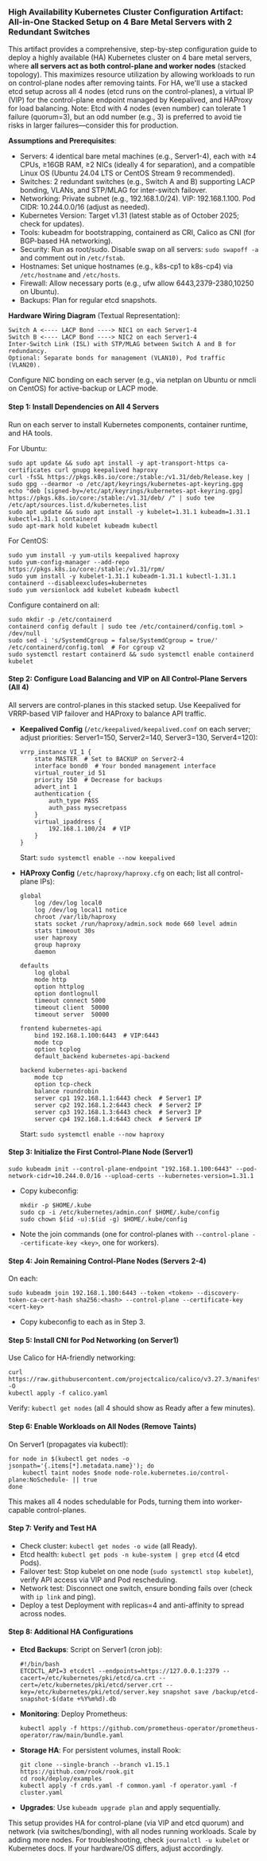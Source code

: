 ### High Availability Kubernetes Cluster Configuration Artifact: All-in-One Stacked Setup on 4 Bare Metal Servers with 2 Redundant Switches

This artifact provides a comprehensive, step-by-step configuration guide to deploy a highly available (HA) Kubernetes cluster on 4 bare metal servers, where **all servers act as both control-plane and worker nodes** (stacked topology). This maximizes resource utilization by allowing workloads to run on control-plane nodes after removing taints. For HA, we'll use a stacked etcd setup across all 4 nodes (etcd runs on the control-planes), a virtual IP (VIP) for the control-plane endpoint managed by Keepalived, and HAProxy for load balancing. Note: Etcd with 4 nodes (even number) can tolerate 1 failure (quorum=3), but an odd number (e.g., 3) is preferred to avoid tie risks in larger failures—consider this for production.

**Assumptions and Prerequisites**:
- Servers: 4 identical bare metal machines (e.g., Server1-4), each with ≥4 CPUs, ≥16GB RAM, ≥2 NICs (ideally 4 for separation), and a compatible Linux OS (Ubuntu 24.04 LTS or CentOS Stream 9 recommended).
- Switches: 2 redundant switches (e.g., Switch A and B) supporting LACP bonding, VLANs, and STP/MLAG for inter-switch failover.
- Networking: Private subnet (e.g., 192.168.1.0/24). VIP: 192.168.1.100. Pod CIDR: 10.244.0.0/16 (adjust as needed).
- Kubernetes Version: Target v1.31 (latest stable as of October 2025; check for updates).
- Tools: kubeadm for bootstrapping, containerd as CRI, Calico as CNI (for BGP-based HA networking).
- Security: Run as root/sudo. Disable swap on all servers: `sudo swapoff -a` and comment out in `/etc/fstab`.
- Hostnames: Set unique hostnames (e.g., k8s-cp1 to k8s-cp4) via `/etc/hostname` and `/etc/hosts`.
- Firewall: Allow necessary ports (e.g., ufw allow 6443,2379-2380,10250 on Ubuntu).
- Backups: Plan for regular etcd snapshots.

**Hardware Wiring Diagram** (Textual Representation):
```
Switch A <---- LACP Bond ----> NIC1 on each Server1-4
Switch B <---- LACP Bond ----> NIC2 on each Server1-4
Inter-Switch Link (ISL) with STP/MLAG between Switch A and B for redundancy.
Optional: Separate bonds for management (VLAN10), Pod traffic (VLAN20).
```
Configure NIC bonding on each server (e.g., via netplan on Ubuntu or nmcli on CentOS) for active-backup or LACP mode.

#### Step 1: Install Dependencies on All 4 Servers
Run on each server to install Kubernetes components, container runtime, and HA tools.

For Ubuntu:
```
sudo apt update && sudo apt install -y apt-transport-https ca-certificates curl gnupg keepalived haproxy
curl -fsSL https://pkgs.k8s.io/core:/stable:/v1.31/deb/Release.key | sudo gpg --dearmor -o /etc/apt/keyrings/kubernetes-apt-keyring.gpg
echo "deb [signed-by=/etc/apt/keyrings/kubernetes-apt-keyring.gpg] https://pkgs.k8s.io/core:/stable:/v1.31/deb/ /" | sudo tee /etc/apt/sources.list.d/kubernetes.list
sudo apt update && sudo apt install -y kubelet=1.31.1 kubeadm=1.31.1 kubectl=1.31.1 containerd
sudo apt-mark hold kubelet kubeadm kubectl
```

For CentOS:
```
sudo yum install -y yum-utils keepalived haproxy
sudo yum-config-manager --add-repo https://pkgs.k8s.io/core:/stable:/v1.31/rpm/
sudo yum install -y kubelet-1.31.1 kubeadm-1.31.1 kubectl-1.31.1 containerd --disableexcludes=kubernetes
sudo yum versionlock add kubelet kubeadm kubectl
```

Configure containerd on all:
```
sudo mkdir -p /etc/containerd
containerd config default | sudo tee /etc/containerd/config.toml > /dev/null
sudo sed -i 's/SystemdCgroup = false/SystemdCgroup = true/' /etc/containerd/config.toml  # For cgroup v2
sudo systemctl restart containerd && sudo systemctl enable containerd kubelet
```

#### Step 2: Configure Load Balancing and VIP on All Control-Plane Servers (All 4)
All servers are control-planes in this stacked setup. Use Keepalived for VRRP-based VIP failover and HAProxy to balance API traffic.

- **Keepalived Config** (`/etc/keepalived/keepalived.conf` on each server; adjust priorities: Server1=150, Server2=140, Server3=130, Server4=120):
  ```
  vrrp_instance VI_1 {
      state MASTER  # Set to BACKUP on Server2-4
      interface bond0  # Your bonded management interface
      virtual_router_id 51
      priority 150  # Decrease for backups
      advert_int 1
      authentication {
          auth_type PASS
          auth_pass mysecretpass
      }
      virtual_ipaddress {
          192.168.1.100/24  # VIP
      }
  }
  ```
  Start: `sudo systemctl enable --now keepalived`

- **HAProxy Config** (`/etc/haproxy/haproxy.cfg` on each; list all control-plane IPs):
  ```
  global
      log /dev/log local0
      log /dev/log local1 notice
      chroot /var/lib/haproxy
      stats socket /run/haproxy/admin.sock mode 660 level admin
      stats timeout 30s
      user haproxy
      group haproxy
      daemon

  defaults
      log global
      mode http
      option httplog
      option dontlognull
      timeout connect 5000
      timeout client  50000
      timeout server  50000

  frontend kubernetes-api
      bind 192.168.1.100:6443  # VIP:6443
      mode tcp
      option tcplog
      default_backend kubernetes-api-backend

  backend kubernetes-api-backend
      mode tcp
      option tcp-check
      balance roundrobin
      server cp1 192.168.1.1:6443 check  # Server1 IP
      server cp2 192.168.1.2:6443 check  # Server2 IP
      server cp3 192.168.1.3:6443 check  # Server3 IP
      server cp4 192.168.1.4:6443 check  # Server4 IP
  ```
  Start: `sudo systemctl enable --now haproxy`

#### Step 3: Initialize the First Control-Plane Node (Server1)
```
sudo kubeadm init --control-plane-endpoint "192.168.1.100:6443" --pod-network-cidr=10.244.0.0/16 --upload-certs --kubernetes-version=1.31.1
```
- Copy kubeconfig:
  ```
  mkdir -p $HOME/.kube
  sudo cp -i /etc/kubernetes/admin.conf $HOME/.kube/config
  sudo chown $(id -u):$(id -g) $HOME/.kube/config
  ```
- Note the join commands (one for control-planes with `--control-plane --certificate-key <key>`, one for workers).

#### Step 4: Join Remaining Control-Plane Nodes (Servers 2-4)
On each:
```
sudo kubeadm join 192.168.1.100:6443 --token <token> --discovery-token-ca-cert-hash sha256:<hash> --control-plane --certificate-key <cert-key>
```
- Copy kubeconfig to each as in Step 3.

#### Step 5: Install CNI for Pod Networking (on Server1)
Use Calico for HA-friendly networking:
```
curl https://raw.githubusercontent.com/projectcalico/calico/v3.27.3/manifests/calico.yaml -O
kubectl apply -f calico.yaml
```
Verify: `kubectl get nodes` (all 4 should show as Ready after a few minutes).

#### Step 6: Enable Workloads on All Nodes (Remove Taints)
On Server1 (propagates via kubectl):
```
for node in $(kubectl get nodes -o jsonpath='{.items[*].metadata.name}'); do
    kubectl taint nodes $node node-role.kubernetes.io/control-plane:NoSchedule- || true
done
```
This makes all 4 nodes schedulable for Pods, turning them into worker-capable control-planes.

#### Step 7: Verify and Test HA
- Check cluster: `kubectl get nodes -o wide` (all Ready).
- Etcd health: `kubectl get pods -n kube-system | grep etcd` (4 etcd Pods).
- Failover test: Stop kubelet on one node (`sudo systemctl stop kubelet`), verify API access via VIP and Pod rescheduling.
- Network test: Disconnect one switch, ensure bonding fails over (check with `ip link` and ping).
- Deploy a test Deployment with replicas=4 and anti-affinity to spread across nodes.

#### Step 8: Additional HA Configurations
- **Etcd Backups**: Script on Server1 (cron job):
  ```
  #!/bin/bash
  ETCDCTL_API=3 etcdctl --endpoints=https://127.0.0.1:2379 --cacert=/etc/kubernetes/pki/etcd/ca.crt --cert=/etc/kubernetes/pki/etcd/server.crt --key=/etc/kubernetes/pki/etcd/server.key snapshot save /backup/etcd-snapshot-$(date +%Y%m%d).db
  ```
- **Monitoring**: Deploy Prometheus:
  ```
  kubectl apply -f https://github.com/prometheus-operator/prometheus-operator/raw/main/bundle.yaml
  ```
- **Storage HA**: For persistent volumes, install Rook:
  ```
  git clone --single-branch --branch v1.15.1 https://github.com/rook/rook.git
  cd rook/deploy/examples
  kubectl apply -f crds.yaml -f common.yaml -f operator.yaml -f cluster.yaml
  ```
- **Upgrades**: Use `kubeadm upgrade plan` and apply sequentially.

This setup provides HA for control-plane (via VIP and etcd quorum) and network (via switches/bonding), with all nodes running workloads. Scale by adding more nodes. For troubleshooting, check `journalctl -u kubelet` or Kubernetes docs. If your hardware/OS differs, adjust accordingly.